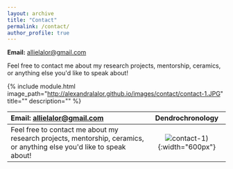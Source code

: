 ```yaml
---
layout: archive
title: "Contact"
permalink: /contact/
author_profile: true
---
```


**Email:** allielalor@gmail.com

Feel free to contact me about my research projects, mentorship, ceramics, or anything else you'd like to speak about!

{% include module.html image_path="http://alexandralalor.github.io/images/contact/contact-1.JPG" title="" description="" %}

| **Email:** allielalor@gmail.com | Dendrochronology |
|:------------|:----------------:|
|  Feel free to contact me about my research projects, mentorship, ceramics, or anything else you'd like to speak about! | ![contact-1](http://alexandralalor.github.io/images/contact/contact-1.JPG)){:width="600px"} | 
